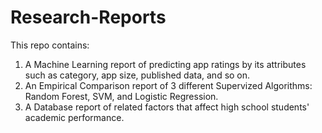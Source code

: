 # Research-Reports
This repo contains:
1. A Machine Learning report of predicting app ratings by its attributes such as category, app size, published data, and so on. 
2. An Empirical Comparison report of 3 different Supervized Algorithms: Random Forest, SVM, and Logistic Regression. 
3. A Database report of related factors that affect high school students' academic performance. 
